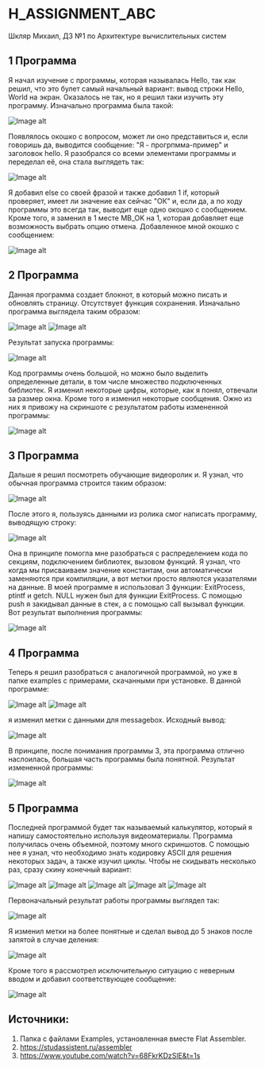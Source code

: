 # H_ASSIGNMENT_ABC
Шкляр Михаил, ДЗ №1 по Архитектуре вычислительных систем
## 1 Программа
Я начал изучение с программы, которая называлась Hello, так как решил, что это булет самый начальный вариант:
вывод строки Hello, World на экран. Оказалось не так, но я решил таки изучить эту программу.
Изначально программа была такой:

![Image alt](./image.png)

Появлялось окошко с вопросом, может ли оно представиться и, если говоришь да, выводится сообщение: "Я - прогрпмма-пример" и заголовок hello.
Я разобрался со всеми элементами программы и переделал её, она стала выглядеть так:

![Image alt](./Image1.2.png)

Я добавил else со своей фразой и также добавил 1 if, который проверяет, имеет ли значение eax сейчас "ОК" и, если да, а по ходу программы это всегда так,
выводит еще одно окошко с сообщением. Кроме того, я заменил в 1 месте MB_OK на 1, которая добавляет еще возможность выбрать опцию отмена.
Добавленное мной окошко с сообщением:

![Image alt](./Image1.3.png)

## 2 Программа
Данная программа создает блокнот, в который можно писать и обновлять страницу. Отсутствует функция сохранения.
Изначально программа выглядела таким образом:

![Image alt](./Image2.1.png)
![Image alt](./Image2.2.png)

Результат запуска программы:

![Image alt](./Image2.3.png)

Код программы очень большой, но можно было выделить определенные детали, в том числе множество подключенных библиотек.
Я изменил некоторые цифры, которые, как я понял, отвечали за размер окна. Кроме того я изменил некоторые сообщения.
Ожно из них я привожу на скриншоте с результатом работы измененной программы:

![Image alt](./Image2.4.png)

## 3 Программа
Дальше я решил посмотреть обучающие видеоролик и.
Я узнал, что обычная программа строится таким образом:

![Image alt](./Image3.1.png)

После этого я, пользуясь данными из ролика смог написать программу, выводящую строку:

![Image alt](./Image3.2.png)

Она в принципе помогла мне разобраться с распределением кода по секциям, подключением библиотек, вызовом функций.
Я узнал, что когда мы присваиваем значение константам, они автоматически заменяются при компиляции, а вот метки просто являются указателями на данные.
В моей программе я использовал 3 функции: ExitProcess, ptintf и getch. NULL нужен был для функции ExitProcess. C помощью push я закидывал данные в стек,
а с помощью call вызывал функции.
Вот результат выполнения программы:

![Image alt](./Image3.3.png)

## 4 Программа
Теперь я решил разобраться с аналогичной программой, но уже в папке examples с примерами, скачанными при установке.
В данной программе:

![Image alt](./image4.1.png)
![Image alt](./image4.2.png)

я изменил метки с данными для messagebox. 
Исходный вывод:

![Image alt](./image4.3.png)

В принципе, после понимания программы 3, эта программа отлично наслоилась, большая часть программы была понятной.
Результат измененной программы:

![Image alt](./image4.4.png)

## 5 Программа
Последней программой будет так называемый калькулятор, который я напишу самостоятельно используя видеоматериалы.
Программа получилась очень объемной, поэтому много скриншотов.
С помощью нее я узнал, что необходимо знать кодировку ASCII для решения некоторых задач, а также изучил циклы.
Чтобы не скидывать несколько раз, сразу скину конечный вариант:

![Image alt](./Image5.1.png)
![Image alt](./Image5.2.png)
![Image alt](./Image5.3.png)
![Image alt](./Image5.4.png)
![Image alt](./Image5.5.png)

Первоначальный результат работы программы выглядел так:

![Image alt](./Image5.6.png)

Я изменил метки на более понятные и сделал вывод до 5 знаков после запятой в случае деления:

![Image alt](./Image5.7.png)

Кроме того я рассмотрел исключительную ситуацию с неверным вводом и добавил соответствующее сообщение:

![Image alt](./Image5.8.png)

## Источники:
1) Папка с файлами Examples, установленная вместе Flat Assembler.
2) https://studassistent.ru/assembler
3) https://www.youtube.com/watch?v=68FkrKDzSlE&t=1s
